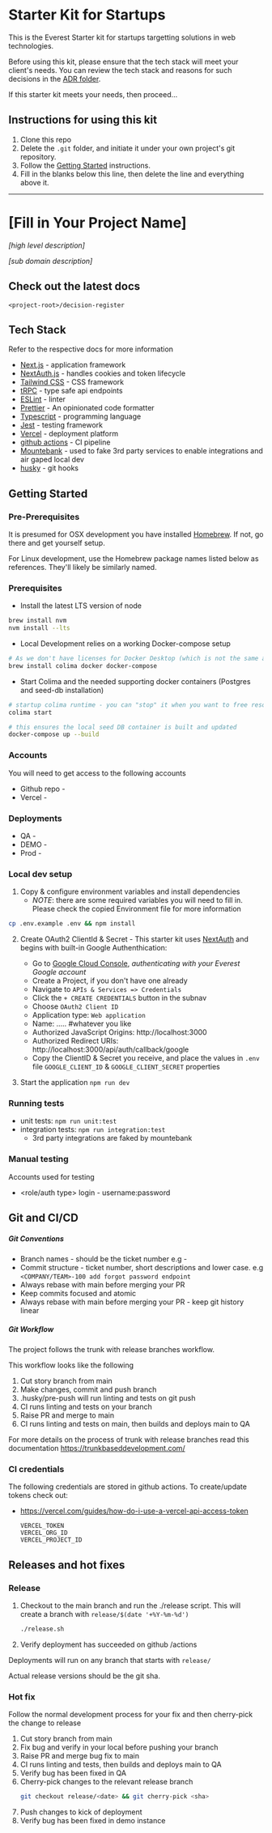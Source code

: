 # Starter Kit for Startups

This is the Everest Starter kit for startups targetting solutions in web technologies.

Before using this kit, please ensure that the tech stack will meet your client's needs. You can review the tech stack and reasons for such decisions in the [ADR folder](/decision-register/tech-stack).

If this starter kit meets your needs, then proceed...

## Instructions for using this kit
1. Clone this repo
2. Delete the `.git` folder, and initiate it under your own project's git repository.
3. Follow the [Getting Started](#getting-started) instructions.
4. Fill in the blanks below this line, then delete the line and everything above it.

-------

# [Fill in Your Project Name]

*[high level description]*

*[sub domain description]*

## Check out the latest docs
`<project-root>/decision-register`

## Tech Stack

Refer to the respective docs for more information

- [Next.js](https://nextjs.org) - application framework
- [NextAuth.js](https://next-auth.js.org) - handles cookies and token lifecycle
- [Tailwind CSS](https://tailwindcss.com) - CSS framework
- [tRPC](https://trpc.io) - type safe api endpoints
- [ESLint](https://eslint.org/) - linter
- [Prettier](https://prettier.io/) - An opinionated code formatter
- [Typescript](https://www.typescriptlang.org/) - programming language
- [Jest](https://jestjs.io/) - testing framework
- [Vercel](https://vercel.com/docs) - deployment platform
- [github actions](https://docs.github.com/en/actions) - CI pipeline
- [Mountebank](http://www.mbtest.org/) - used to fake 3rd party services to enable integrations and air gaped local dev
- [husky](https://typicode.github.io/husky/) - git hooks

## Getting Started

### Pre-Prerequisites

It is presumed for OSX development you have installed [Homebrew](https://brew.sh/).  If not, go there and get yourself setup.

For Linux development, use the Homebrew package names listed below as references.  They'll likely be similarly named.

### Prerequisites

* Install the latest LTS version of node
```bash 
brew install nvm
nvm install --lts
```

* Local Development relies on a working Docker-compose setup
```bash
# As we don't have licenses for Docker Desktop (which is not the same as docker/docker-compose below), we recommend colima
brew install colima docker docker-compose
```

* Start Colima and the needed supporting docker containers (Postgres and seed-db installation)
```bash
# startup colima runtime - you can "stop" it when you want to free resources
colima start

# this ensures the local seed DB container is built and updated
docker-compose up --build
```

### Accounts
You will need to get access to the following accounts
* Github repo - <git repot>
* Vercel - <vercel url>


### Deployments

* QA - <add url>
* DEMO - <add url>
* Prod - <add url>

### Local dev setup

1. Copy & configure environment variables and install dependencies
    - *NOTE*: there are some required variables you will need to fill in.  Please check the copied Environment file for more information
```bash
cp .env.example .env && npm install
```  

2. Create OAuth2 ClientId & Secret - This starter kit uses [NextAuth](https://next-auth.js.org/) and begins with built-in Google Authenthication:
    - Go to [Google Cloud Console](https://console.cloud.google.com), *authenticating with your Everest Google account*
    - Create a Project, if you don't have one already
    - Navigate to `APIs & Services => Credentials`
    - Click the `+ CREATE CREDENTIALS` button in the subnav
    - Choose `OAuth2 Client ID`
    - Application type: `Web application`
    - Name: ..... #whatever you like
    - Authorized JavaScript Origins: http://localhost:3000
    - Authorized Redirect URIs: http://localhost:3000/api/auth/callback/google
    - Copy the ClientID & Secret you receive, and place the values in `.env` file `GOOGLE_CLIENT_ID` & `GOOGLE_CLIENT_SECRET` properties


3. Start the application
```npm run dev```

### Running tests
- unit tests: ```npm run unit:test```
- integration tests: ```npm run integration:test```
    - 3rd party integrations are faked by mountebank

### Manual testing

Accounts used for testing
* <role/auth type> login - username:password

## Git and CI/CD

##### Git Conventions
* Branch names - should be the ticket number e.g <NAME>-<number>
* Commit structure - ticket number, short descriptions and lower case. e.g `<COMPANY/TEAM>-100 add forgot password endpoint`
* Always rebase with main before merging your PR
* Keep commits focused and atomic
* Always rebase with main before merging your PR - keep git history linear

##### Git Workflow
The project follows the trunk with release branches workflow.

This workflow looks like the following
1. Cut story branch from main
2. Make changes, commit and push branch
3. .husky/pre-push will run linting and tests on git push
4. CI runs linting and tests on your branch
5. Raise PR and merge to main
6. CI runs linting and tests on main, then builds and deploys main to QA

For more details on the process of trunk with release branches read this documentation
https://trunkbaseddevelopment.com/

### CI credentials
The following credentials are stored in github actions.
To create/update tokens check out:
* https://vercel.com/guides/how-do-i-use-a-vercel-api-access-token

      VERCEL_TOKEN
      VERCEL_ORG_ID
      VERCEL_PROJECT_ID

## Releases and hot fixes

### Release
1. Checkout to the main branch and run the ./release script. This will
   create a branch with `release/$(date '+%Y-%m-%d')`
    ```bash
    ./release.sh
    ```
3. Verify deployment has succeeded on github <repo-url>/actions

Deployments will run on any branch that starts with `release/`

Actual release versions should be the git sha.

### Hot fix

Follow the normal development process for your fix and then cherry-pick
the change to release

1. Cut story branch from main
2. Fix bug and verify in your local before pushing your branch
3. Raise PR and merge bug fix to main
4. CI runs linting and tests, then builds and deploys main to QA
5. Verify bug has been fixed in QA
6. Cherry-pick changes to the relevant release branch
    ```bash
   git checkout release/<date> && git cherry-pick <sha>
    ```
7. Push changes to kick of deployment
8. Verify bug has been fixed in demo instance